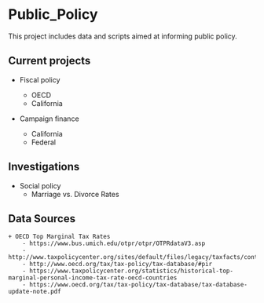 
# Public_Policy

This project includes data and scripts aimed at informing public policy.

## Current projects

* Fiscal policy
	+ OECD
	+ California

* Campaign finance
	+ California
	+ Federal

## Investigations

* Social policy
	+ Marriage vs. Divorce Rates

## Data Sources

	+ OECD Top Marginal Tax Rates
		- https://www.bus.umich.edu/otpr/otpr/OTPRdataV3.asp
		- http://www.taxpolicycenter.org/sites/default/files/legacy/taxfacts/content/PDF/oecd_historical_toprate.pdf
		- http://www.oecd.org/tax/tax-policy/tax-database/#pir
		- https://www.taxpolicycenter.org/statistics/historical-top-marginal-personal-income-tax-rate-oecd-countries
		- https://www.oecd.org/tax/tax-policy/tax-database/tax-database-update-note.pdf